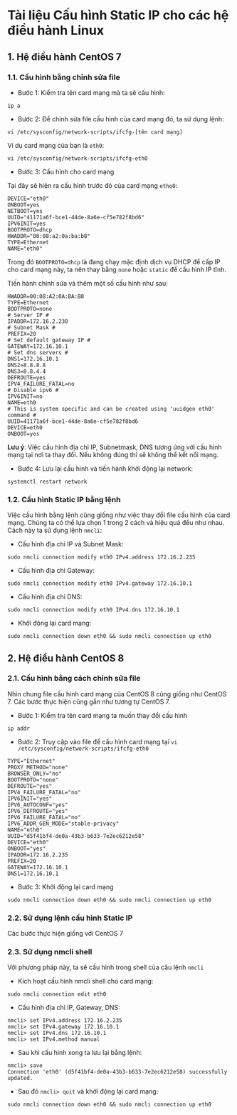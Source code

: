 # Tài liệu Cấu hình Static IP cho các hệ điều hành Linux

## 1. Hệ điều hành CentOS 7

### 1.1. Cấu hình bằng chỉnh sửa file

- Bước 1: Kiểm tra tên card mạng mà ta sẽ cấu hình:

`ip a`

- Bước 2: Để chỉnh sửa file cấu hình của card mạng đó, ta sử dụng lệnh:

`vi /etc/sysconfig/network-scripts/ifcfg-[tên card mạng]`

Ví dụ card mạng của bạn là `eth0`:

`vi /etc/sysconfig/network-scripts/ifcfg-eth0`

- Bước 3: Cấu hình cho card mạng

Tại đây sẽ hiện ra cấu hình trước đó của card mạng `etho0`:

```
DEVICE="eth0"
ONBOOT=yes
NETBOOT=yes
UUID="41171a6f-bce1-44de-8a6e-cf5e782f8bd6"
IPV6INIT=yes
BOOTPROTO=dhcp
HWADDR="00:08:a2:0a:ba:b8"
TYPE=Ethernet
NAME="eth0"
```

Trong đó `BOOTPROTO=dhcp` là đang chạy mặc định dịch vụ DHCP để cấp IP cho card mạng này, ta nên thay bằng `none` hoặc `static` để cấu hình IP tĩnh.

Tiến hành chỉnh sửa và thêm một số cấu hình như sau:

```
HWADDR=00:08:A2:0A:BA:B8
TYPE=Ethernet
BOOTPROTO=none
# Server IP #
IPADDR=172.16.2.230
# Subnet Mask #
PREFIX=20
# Set default gateway IP #
GATEWAY=172.16.10.1
# Set dns servers #
DNS1=172.16.10.1
DNS2=8.8.8.8
DNS3=8.8.4.4
DEFROUTE=yes
IPV4_FAILURE_FATAL=no
# Disable ipv6 #
IPV6INIT=no
NAME=eth0
# This is system specific and can be created using 'uuidgen eth0' command #
UUID=41171a6f-bce1-44de-8a6e-cf5e782f8bd6
DEVICE=eth0
ONBOOT=yes
```

**Lưu ý**: Việc cấu hình địa chỉ IP, Subnetmask, DNS tương ứng với cấu hình mạng tại nơi ta thay đổi. Nếu không đúng thì sẽ không thể kết nối mạng.

- Bước 4: Lưu lại cấu hình và tiến hành khởi động lại network:

`systemctl restart network`

### 1.2. Cấu hình Static IP bằng lệnh

Việc cấu hình bằng lệnh cũng giống như việc thay đổi file cấu hình của card mạng. Chúng ta có thể lựa chọn 1 trong 2 cách và hiệu quả đều như nhau. Cách này ta sử dụng lệnh `nmcli`:

- Cấu hình địa chỉ IP và Subnet Mask:

`sudo nmcli connection modify eth0 IPv4.address 172.16.2.235`

- Cấu hình địa chỉ Gateway:

`sudo nmcli connection modify eth0 IPv4.gateway 172.16.10.1`

- Cấu hình địa chỉ DNS:

`sudo nmcli connection modify eth0 IPv4.dns 172.16.10.1`

- Khởi động lại card mạng:

`sudo nmcli connection down eth0 && sudo nmcli connection up eth0`

## 2. Hệ điều hành CentOS 8

### 2.1. Cấu hình bằng cách chỉnh sửa file

Nhìn chung file cấu hình card mạng của CentOS 8 cũng giống như CentOS 7. Các bước thực hiện cũng gần như tương tự CentOS 7.

- Bước 1: Kiểm tra tên card mạng ta muốn thay đổi cấu hình

`ip addr`

- Bước 2: Truy cập vào file để cấu hình card mạng tại `vi /etc/sysconfig/network-scripts/ifcfg-eth0`

```
TYPE="Ethernet"
PROXY_METHOD="none"
BROWSER_ONLY="no"
BOOTPROTO="none"
DEFROUTE="yes"
IPV4_FAILURE_FATAL="no"
IPV6INIT="yes"
IPV6_AUTOCONF="yes"
IPV6_DEFROUTE="yes"
IPV6_FAILURE_FATAL="no"
IPV6_ADDR_GEN_MODE="stable-privacy"
NAME="eth0"
UUID="d5f41bf4-de0a-43b3-b633-7e2ec6212e58"
DEVICE="eth0"
ONBOOT="yes"
IPADDR=172.16.2.235
PREFIX=20
GATEWAY=172.16.10.1
DNS1=172.16.10.1
```

- Bước 3: Khởi động lại card mạng

`sudo nmcli connection down eth0 && sudo nmcli connection up eth0`

### 2.2. Sử dụng lệnh cấu hình Static IP

Các bước thực hiện giống với CentOS 7

### 2.3. Sử dụng nmcli shell

Với phương pháp này, ta sẽ cấu hình trong shell của câu lệnh `nmcli`

- Kích hoạt cấu hình nmcli shell cho card mạng:

`sudo nmcli connection edit eth0`

- Cấu hình địa chỉ IP, Gateway, DNS:

```
nmcli> set IPv4.address 172.16.2.235
nmcli> set IPv4.gateway 172.16.10.1
nmcli> set IPv4.dns 172.16.10.1
nmcli> set IPv4.method manual
```

- Sau khi cấu hình xong ta lưu lại bằng lệnh:

```
nmcli> save
Connection 'eth0' (d5f41bf4-de0a-43b3-b633-7e2ec6212e58) successfully updated.
```

- Sau đó `nmcli> quit` và khởi động lại card mạng:

`sudo nmcli connection down eth0 && sudo nmcli connection up eth0`
